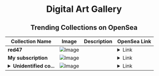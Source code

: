 <div align="center">

# Digital Art Gallery

## Trending Collections on OpenSea

| Collection Name                       | Image                                                                                     | Description                       | OpenSea Link                                                                                          |
|---------------------------------------|-------------------------------------------------------------------------------------------|-----------------------------------|--------------------------------------------------------------------------------------------------------|
| **red47** | ![Image](https://i.seadn.io/s/raw/files/c4c66c4276f40c88b0c00b6effdc97a3.webp?w=500&auto=format?w=200&auto=format) |  | <details><summary>Link</summary>[red47](https://opensea.io/collection/red47)</details> |
| **My subscription** | ![Image](https://raw.seadn.io/files/8986ace1a89863fdb963371df12b192f.svg?w=200&auto=format) |  | <details><summary>Link</summary>[My subscription](https://opensea.io/collection/my-subscription-842)</details> |
| **<details><summary>Unidentified co...</summary>Unidentified contract 4be9bce4-06b3-435a-8b47-05b3482f9102</details>** | ![Image](https://i.seadn.io/s/raw/files/a837708742ad8afcb35eb60ba787976d.jpg?w=500&auto=format?w=200&auto=format) |  | <details><summary>Link</summary>[Unidentified contract 4be9bce4-06b3-435a-8b47-05b3482f9102](https://opensea.io/collection/unidentified-contract-4be9bce4-06b3-435a-8b47-05b3)</details> |

</div>